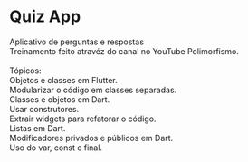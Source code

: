 # Quiz App 
Aplicativo de perguntas e respostas <br /> 
Treinamento feito atravéz do canal no YouTube Polimorfismo.<br /> 
<br />
Tópicos:<br />
Objetos e classes em Flutter.<br />
Modularizar o código em classes separadas.<br />
Classes e objetos em Dart.<br />
Usar construtores.<br />
Extrair widgets para refatorar o código.<br />
Listas em Dart.<br />
Modificadores privados e públicos em Dart.<br />
Uso do var, const e final.<br />


 
